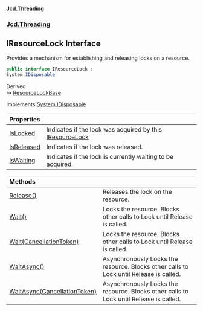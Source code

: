 #### [Jcd.Threading](index.md 'index')
### [Jcd.Threading](Jcd.Threading.md 'Jcd.Threading')

## IResourceLock Interface

Provides a mechanism for establishing and releasing locks on a resource.

```csharp
public interface IResourceLock :
System.IDisposable
```

Derived  
&#8627; [ResourceLockBase](ResourceLockBase.md 'Jcd.Threading.ResourceLockBase')

Implements [System.IDisposable](https://docs.microsoft.com/en-us/dotnet/api/System.IDisposable 'System.IDisposable')

| Properties | |
| :--- | :--- |
| [IsLocked](IResourceLock.IsLocked.md 'Jcd.Threading.IResourceLock.IsLocked') | Indicates if the lock was acquired by this [IResourceLock](IResourceLock.md 'Jcd.Threading.IResourceLock') |
| [IsReleased](IResourceLock.IsReleased.md 'Jcd.Threading.IResourceLock.IsReleased') | Indicates if the lock was released. |
| [IsWaiting](IResourceLock.IsWaiting.md 'Jcd.Threading.IResourceLock.IsWaiting') | Indicates if the lock is currently waiting to be acquired. |

| Methods | |
| :--- | :--- |
| [Release()](IResourceLock.Release().md 'Jcd.Threading.IResourceLock.Release()') | Releases the lock on the resource. |
| [Wait()](IResourceLock.Wait().md 'Jcd.Threading.IResourceLock.Wait()') | Locks the resource. Blocks other calls to Lock until Release is called. |
| [Wait(CancellationToken)](IResourceLock.Wait.TET9I9Gih4bCELZJIopdow.md 'Jcd.Threading.IResourceLock.Wait(System.Threading.CancellationToken)') | Locks the resource. Blocks other calls to Lock until Release is called. |
| [WaitAsync()](IResourceLock.WaitAsync().md 'Jcd.Threading.IResourceLock.WaitAsync()') | Asynchronously Locks the resource. Blocks other calls to Lock until Release is called. |
| [WaitAsync(CancellationToken)](IResourceLock.WaitAsync.nmWfqBUe9gzKavYfWfB1wQ.md 'Jcd.Threading.IResourceLock.WaitAsync(System.Threading.CancellationToken)') | Asynchronously Locks the resource. Blocks other calls to Lock until Release is called. |
